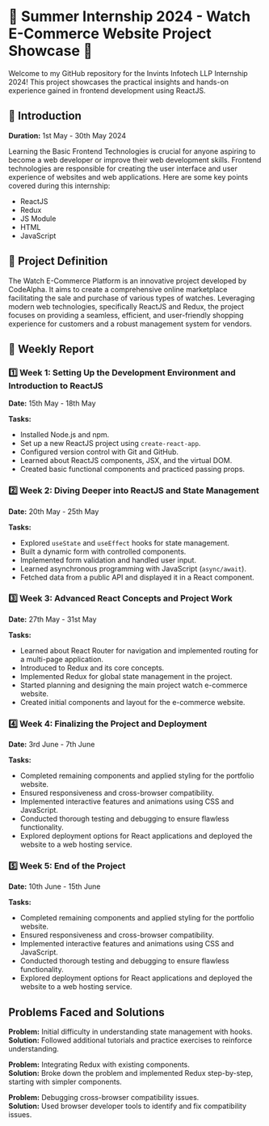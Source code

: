 # 🌟 Summer Internship 2024 - Watch E-Commerce Website Project Showcase 🌟

Welcome to my GitHub repository for the Invints Infotech LLP Internship 2024! This project showcases the practical insights and hands-on experience gained in frontend development using ReactJS.

## 🚀 Introduction
**Duration:** 1st May - 30th May 2024

Learning the Basic Frontend Technologies is crucial for anyone aspiring to become a web developer or improve their web development skills. Frontend technologies are responsible for creating the user interface and user experience of websites and web applications. Here are some key points covered during this internship:

- ReactJS
- Redux
- JS Module
- HTML
- JavaScript

## 🚀 Project Definition
The Watch E-Commerce Platform is an innovative project developed by CodeAlpha. It aims to create a comprehensive online marketplace facilitating the sale and purchase of various types of watches. Leveraging modern web technologies, specifically ReactJS and Redux, the project focuses on providing a seamless, efficient, and user-friendly shopping experience for customers and a robust management system for vendors.

## 📝 Weekly Report

### 1️⃣ Week 1: Setting Up the Development Environment and Introduction to ReactJS
**Date:** 15th May - 18th May

**Tasks:**
- Installed Node.js and npm.
- Set up a new ReactJS project using `create-react-app`.
- Configured version control with Git and GitHub.
- Learned about ReactJS components, JSX, and the virtual DOM.
- Created basic functional components and practiced passing props.

### 2️⃣ Week 2: Diving Deeper into ReactJS and State Management
**Date:** 20th May - 25th May

**Tasks:**
- Explored `useState` and `useEffect` hooks for state management.
- Built a dynamic form with controlled components.
- Implemented form validation and handled user input.
- Learned asynchronous programming with JavaScript (`async/await`).
- Fetched data from a public API and displayed it in a React component.

### 3️⃣ Week 3: Advanced React Concepts and Project Work
**Date:** 27th May - 31st May

**Tasks:**
- Learned about React Router for navigation and implemented routing for a multi-page application.
- Introduced to Redux and its core concepts.
- Implemented Redux for global state management in the project.
- Started planning and designing the main project watch e-commerce website.
- Created initial components and layout for the e-commerce website.

### 4️⃣ Week 4: Finalizing the Project and Deployment
**Date:** 3rd June - 7th June

**Tasks:**
- Completed remaining components and applied styling for the portfolio website.
- Ensured responsiveness and cross-browser compatibility.
- Implemented interactive features and animations using CSS and JavaScript.
- Conducted thorough testing and debugging to ensure flawless functionality.
- Explored deployment options for React applications and deployed the website to a web hosting service.

### 5️⃣ Week 5: End of the Project
**Date:** 10th June - 15th June

**Tasks:**
- Completed remaining components and applied styling for the portfolio website.
- Ensured responsiveness and cross-browser compatibility.
- Implemented interactive features and animations using CSS and JavaScript.
- Conducted thorough testing and debugging to ensure flawless functionality.
- Explored deployment options for React applications and deployed the website to a web hosting service.

## Problems Faced and Solutions

**Problem:** Initial difficulty in understanding state management with hooks.  
**Solution:** Followed additional tutorials and practice exercises to reinforce understanding.

**Problem:** Integrating Redux with existing components.  
**Solution:** Broke down the problem and implemented Redux step-by-step, starting with simpler components.

**Problem:** Debugging cross-browser compatibility issues.  
**Solution:** Used browser developer tools to identify and fix compatibility issues.
